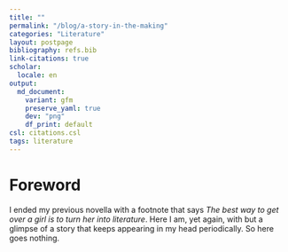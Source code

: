 ```yaml
---
title: ""
permalink: "/blog/a-story-in-the-making"
categories: "Literature"
layout: postpage
bibliography: refs.bib
link-citations: true
scholar:
  locale: en
output:
  md_document:
    variant: gfm
    preserve_yaml: true
    dev: "png"
    df_print: default
csl: citations.csl
tags: literature
---
```


# Foreword

I ended my previous novella with a footnote that says *The best way to
get over a girl is to turn her into literature*. Here I am, yet again,
with but a glimpse of a story that keeps appearing in my head
periodically. So here goes nothing.
